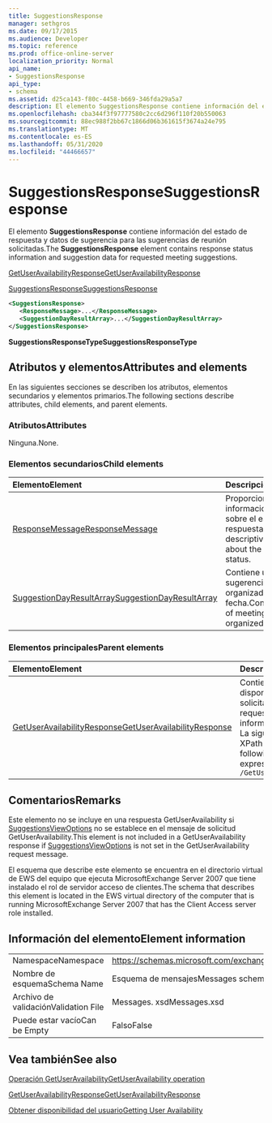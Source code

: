 ```yaml
---
title: SuggestionsResponse
manager: sethgros
ms.date: 09/17/2015
ms.audience: Developer
ms.topic: reference
ms.prod: office-online-server
localization_priority: Normal
api_name:
- SuggestionsResponse
api_type:
- schema
ms.assetid: d25ca143-f80c-4458-b669-346fda29a5a7
description: El elemento SuggestionsResponse contiene información del estado de respuesta y datos de sugerencia para las sugerencias de reunión solicitadas.
ms.openlocfilehash: cba344f3f97777580c2cc6d296f110f20b550063
ms.sourcegitcommit: 88ec988f2bb67c1866d06b361615f3674a24e795
ms.translationtype: MT
ms.contentlocale: es-ES
ms.lasthandoff: 05/31/2020
ms.locfileid: "44466657"
---
```

# <a name="suggestionsresponse"></a><span data-ttu-id="c4533-103">SuggestionsResponse</span><span class="sxs-lookup"><span data-stu-id="c4533-103">SuggestionsResponse</span></span>

<span data-ttu-id="c4533-104">El elemento **SuggestionsResponse** contiene información del estado de respuesta y datos de sugerencia para las sugerencias de reunión solicitadas.</span><span class="sxs-lookup"><span data-stu-id="c4533-104">The **SuggestionsResponse** element contains response status information and suggestion data for requested meeting suggestions.</span></span> 
  
[<span data-ttu-id="c4533-105">GetUserAvailabilityResponse</span><span class="sxs-lookup"><span data-stu-id="c4533-105">GetUserAvailabilityResponse</span></span>](getuseravailabilityresponse.md)
  
[<span data-ttu-id="c4533-106">SuggestionsResponse</span><span class="sxs-lookup"><span data-stu-id="c4533-106">SuggestionsResponse</span></span>](suggestionsresponse.md)
  
```xml
<SuggestionsResponse>
   <ResponseMessage>...</ResponseMessage>
   <SuggestionDayResultArray>...</SuggestionDayResultArray>
</SuggestionsResponse>
```

 <span data-ttu-id="c4533-107">**SuggestionsResponseType**</span><span class="sxs-lookup"><span data-stu-id="c4533-107">**SuggestionsResponseType**</span></span>
## <a name="attributes-and-elements"></a><span data-ttu-id="c4533-108">Atributos y elementos</span><span class="sxs-lookup"><span data-stu-id="c4533-108">Attributes and elements</span></span>

<span data-ttu-id="c4533-109">En las siguientes secciones se describen los atributos, elementos secundarios y elementos primarios.</span><span class="sxs-lookup"><span data-stu-id="c4533-109">The following sections describe attributes, child elements, and parent elements.</span></span>
  
### <a name="attributes"></a><span data-ttu-id="c4533-110">Atributos</span><span class="sxs-lookup"><span data-stu-id="c4533-110">Attributes</span></span>

<span data-ttu-id="c4533-111">Ninguna.</span><span class="sxs-lookup"><span data-stu-id="c4533-111">None.</span></span>
  
### <a name="child-elements"></a><span data-ttu-id="c4533-112">Elementos secundarios</span><span class="sxs-lookup"><span data-stu-id="c4533-112">Child elements</span></span>

|<span data-ttu-id="c4533-113">**Elemento**</span><span class="sxs-lookup"><span data-stu-id="c4533-113">**Element**</span></span>|<span data-ttu-id="c4533-114">**Descripción**</span><span class="sxs-lookup"><span data-stu-id="c4533-114">**Description**</span></span>|
|:-----|:-----|
|[<span data-ttu-id="c4533-115">ResponseMessage</span><span class="sxs-lookup"><span data-stu-id="c4533-115">ResponseMessage</span></span>](responsemessage.md) <br/> |<span data-ttu-id="c4533-116">Proporciona información descriptiva sobre el estado de la respuesta.</span><span class="sxs-lookup"><span data-stu-id="c4533-116">Provides descriptive information about the response status.</span></span>  <br/> |
|[<span data-ttu-id="c4533-117">SuggestionDayResultArray</span><span class="sxs-lookup"><span data-stu-id="c4533-117">SuggestionDayResultArray</span></span>](suggestiondayresultarray.md) <br/> |<span data-ttu-id="c4533-118">Contiene una matriz de sugerencias de reunión organizadas por fecha.</span><span class="sxs-lookup"><span data-stu-id="c4533-118">Contains an array of meeting suggestions organized by date.</span></span>  <br/> |
   
### <a name="parent-elements"></a><span data-ttu-id="c4533-119">Elementos principales</span><span class="sxs-lookup"><span data-stu-id="c4533-119">Parent elements</span></span>

|<span data-ttu-id="c4533-120">**Elemento**</span><span class="sxs-lookup"><span data-stu-id="c4533-120">**Element**</span></span>|<span data-ttu-id="c4533-121">**Descripción**</span><span class="sxs-lookup"><span data-stu-id="c4533-121">**Description**</span></span>|
|:-----|:-----|
|[<span data-ttu-id="c4533-122">GetUserAvailabilityResponse</span><span class="sxs-lookup"><span data-stu-id="c4533-122">GetUserAvailabilityResponse</span></span>](getuseravailabilityresponse.md) <br/> |<span data-ttu-id="c4533-123">Contiene la información de disponibilidad de los usuarios solicitados.</span><span class="sxs-lookup"><span data-stu-id="c4533-123">Contains the requested users' availability information.</span></span>  <br/> <span data-ttu-id="c4533-124">La siguiente es la expresión XPath a este elemento:</span><span class="sxs-lookup"><span data-stu-id="c4533-124">The following is the XPath expression to this element:</span></span>  <br/>  `/GetUserAvailabilityResponse` <br/> |
   
## <a name="remarks"></a><span data-ttu-id="c4533-125">Comentarios</span><span class="sxs-lookup"><span data-stu-id="c4533-125">Remarks</span></span>

<span data-ttu-id="c4533-126">Este elemento no se incluye en una respuesta GetUserAvailability si [SuggestionsViewOptions](suggestionsviewoptions.md) no se establece en el mensaje de solicitud GetUserAvailability.</span><span class="sxs-lookup"><span data-stu-id="c4533-126">This element is not included in a GetUserAvailability response if [SuggestionsViewOptions](suggestionsviewoptions.md) is not set in the GetUserAvailability request message.</span></span> 
  
<span data-ttu-id="c4533-127">El esquema que describe este elemento se encuentra en el directorio virtual de EWS del equipo que ejecuta MicrosoftExchange Server 2007 que tiene instalado el rol de servidor acceso de clientes.</span><span class="sxs-lookup"><span data-stu-id="c4533-127">The schema that describes this element is located in the EWS virtual directory of the computer that is running MicrosoftExchange Server 2007 that has the Client Access server role installed.</span></span>
  
## <a name="element-information"></a><span data-ttu-id="c4533-128">Información del elemento</span><span class="sxs-lookup"><span data-stu-id="c4533-128">Element information</span></span>

|||
|:-----|:-----|
|<span data-ttu-id="c4533-129">Namespace</span><span class="sxs-lookup"><span data-stu-id="c4533-129">Namespace</span></span>  <br/> |https://schemas.microsoft.com/exchange/services/2006/messages  <br/> |
|<span data-ttu-id="c4533-130">Nombre de esquema</span><span class="sxs-lookup"><span data-stu-id="c4533-130">Schema Name</span></span>  <br/> |<span data-ttu-id="c4533-131">Esquema de mensajes</span><span class="sxs-lookup"><span data-stu-id="c4533-131">Messages schema</span></span>  <br/> |
|<span data-ttu-id="c4533-132">Archivo de validación</span><span class="sxs-lookup"><span data-stu-id="c4533-132">Validation File</span></span>  <br/> |<span data-ttu-id="c4533-133">Messages. xsd</span><span class="sxs-lookup"><span data-stu-id="c4533-133">Messages.xsd</span></span>  <br/> |
|<span data-ttu-id="c4533-134">Puede estar vacío</span><span class="sxs-lookup"><span data-stu-id="c4533-134">Can be Empty</span></span>  <br/> |<span data-ttu-id="c4533-135">Falso</span><span class="sxs-lookup"><span data-stu-id="c4533-135">False</span></span>  <br/> |
   
## <a name="see-also"></a><span data-ttu-id="c4533-136">Vea también</span><span class="sxs-lookup"><span data-stu-id="c4533-136">See also</span></span>



[<span data-ttu-id="c4533-137">Operación GetUserAvailability</span><span class="sxs-lookup"><span data-stu-id="c4533-137">GetUserAvailability operation</span></span>](getuseravailability-operation.md)
  
[<span data-ttu-id="c4533-138">GetUserAvailabilityResponse</span><span class="sxs-lookup"><span data-stu-id="c4533-138">GetUserAvailabilityResponse</span></span>](getuseravailabilityresponse.md)


[<span data-ttu-id="c4533-139">Obtener disponibilidad del usuario</span><span class="sxs-lookup"><span data-stu-id="c4533-139">Getting User Availability</span></span>](https://msdn.microsoft.com/library/d4133fcb-9b0f-4e6b-aadf-a389da83516a%28Office.15%29.aspx)

